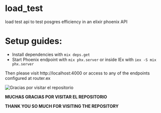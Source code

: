 # load_test
load test api to test posgres efficiency in an elixir phoenix API 


# Setup guides:

  * Install dependencies with `mix deps.get`
  * Start Phoenix endpoint with `mix phx.server` or inside IEx with `iex -S mix phx.server`

Then please visit http://localhost:4000 or access to any of the endpoints configured at router.ex



![Gracias por visitar el repositorio](https://geekytheory.com/content/images/2014/05/Cat-Illustrations-024.jpg)


**MUCHAS GRACIAS POR VISITAR EL REPOSITORIO**

**THANK YOU SO MUCH FOR VISITING THE REPOSITORY**
